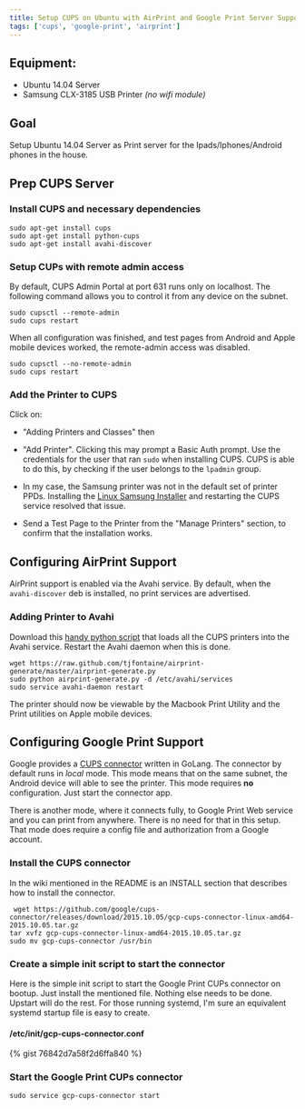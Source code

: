```yaml
---
title: Setup CUPS on Ubuntu with AirPrint and Google Print Server Support
tags: ['cups', 'google-print', 'airprint']
---
```


## Equipment:
* Ubuntu 14.04 Server
* Samsung CLX-3185 USB Printer _(no wifi module)_

## Goal

Setup Ubuntu 14.04 Server as Print server for the Ipads/Iphones/Android phones
in the house.

## Prep CUPS Server

### Install CUPS and necessary dependencies

```
sudo apt-get install cups
sudo apt-get install python-cups
sudo apt-get install avahi-discover
```

### Setup CUPs with remote admin access
By default, CUPS Admin Portal at port 631 runs only on localhost. The following
command allows you to control it from any device on the subnet.

```
sudo cupsctl --remote-admin
sudo cups restart
```

When all configuration was finished, and test pages from Android and Apple mobile
devices worked, the remote-admin access was disabled.

```
sudo cupsctl --no-remote-admin
sudo cups restart
```

### Add the Printer to CUPS

Click on:

  * "Adding Printers and Classes" then

  * "Add Printer". Clicking this may prompt a Basic Auth  prompt.
Use the credentials for the user that ran ``sudo`` when installing CUPS.
CUPS is able to do this, by checking if the user belongs to the ``lpadmin`` group.
  * In my case, the Samsung printer was not in the default set of printer PPDs.
Installing the [Linux Samsung Installer](http://www.bchemnet.com/suldr/) and restarting the CUPS service resolved
that issue.

  * Send a Test Page to the Printer from the "Manage Printers" section, to
confirm that the installation works.


## Configuring AirPrint Support

AirPrint support is enabled via the Avahi service. By default, when the ``avahi-discover``
deb is installed, no print services are advertised.

### Adding Printer to Avahi

Download this [handy python script](https://raw.github.com/tjfontaine/airprint-generate/master/airprint-generate.py) that loads all the CUPS printers into the Avahi service. Restart the Avahi daemon when this is done.

```
wget https://raw.github.com/tjfontaine/airprint-generate/master/airprint-generate.py
sudo python airprint-generate.py -d /etc/avahi/services
sudo service avahi-daemon restart
```

The printer should now be viewable by the Macbook Print Utility and the Print
utilities on Apple mobile devices.

## Configuring Google Print Support

Google provides a [CUPS connector](https://github.com/google/cups-connector) written in GoLang.
The connector by default runs in _local_ mode. This mode means that on the
same subnet, the Android device will able to see the printer. This mode requires
**no** configuration. Just start the connector app.

There is another mode, where it connects fully, to Google Print Web service and you can print
 from anywhere. There is no need for that in this setup. That mode does require
a config file and authorization from a Google account.

### Install the CUPS connector
In the wiki mentioned in the README is an INSTALL section that describes how to install
the connector.

```
 wget https://github.com/google/cups-connector/releases/download/2015.10.05/gcp-cups-connector-linux-amd64-2015.10.05.tar.gz
tar xvfz gcp-cups-connector-linux-amd64-2015.10.05.tar.gz
sudo mv gcp-cups-connector /usr/bin

```

### Create a simple init script to start the connector

Here is the simple init script to start the Google Print CUPs connector on bootup.
Just install the mentioned file. Nothing else needs to be done. Upstart will do the rest.
For those running systemd, I'm sure an equivalent systemd startup file is easy to create.

#### /etc/init/gcp-cups-connector.conf
{% gist 76842d7a58f2d6ffa840 %}

### Start the Google Print CUPs connector
```
sudo service gcp-cups-connector start
```
